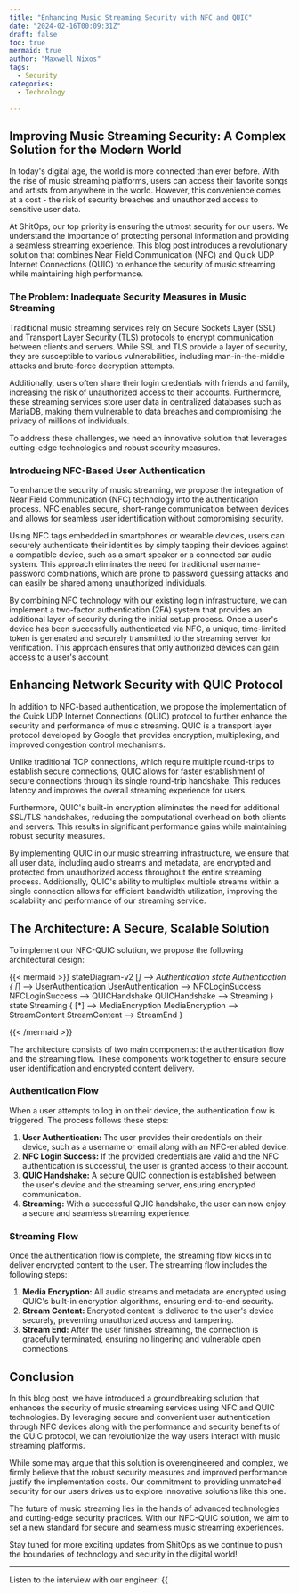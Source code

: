 ```yaml
---
title: "Enhancing Music Streaming Security with NFC and QUIC"
date: "2024-02-16T00:09:31Z"
draft: false
toc: true
mermaid: true
author: "Maxwell Nixos"
tags:
  - Security
categories:
  - Technology

---
```


## Improving Music Streaming Security: A Complex Solution for the Modern World

In today's digital age, the world is more connected than ever before. With the rise of music streaming platforms, users can access their favorite songs and artists from anywhere in the world. However, this convenience comes at a cost - the risk of security breaches and unauthorized access to sensitive user data.

At ShitOps, our top priority is ensuring the utmost security for our users. We understand the importance of protecting personal information and providing a seamless streaming experience. This blog post introduces a revolutionary solution that combines Near Field Communication (NFC) and Quick UDP Internet Connections (QUIC) to enhance the security of music streaming while maintaining high performance. 

### The Problem: Inadequate Security Measures in Music Streaming

Traditional music streaming services rely on Secure Sockets Layer (SSL) and Transport Layer Security (TLS) protocols to encrypt communication between clients and servers. While SSL and TLS provide a layer of security, they are susceptible to various vulnerabilities, including man-in-the-middle attacks and brute-force decryption attempts.

Additionally, users often share their login credentials with friends and family, increasing the risk of unauthorized access to their accounts. Furthermore, these streaming services store user data in centralized databases such as MariaDB, making them vulnerable to data breaches and compromising the privacy of millions of individuals.

To address these challenges, we need an innovative solution that leverages cutting-edge technologies and robust security measures.

### Introducing NFC-Based User Authentication

To enhance the security of music streaming, we propose the integration of Near Field Communication (NFC) technology into the authentication process. NFC enables secure, short-range communication between devices and allows for seamless user identification without compromising security.

Using NFC tags embedded in smartphones or wearable devices, users can securely authenticate their identities by simply tapping their devices against a compatible device, such as a smart speaker or a connected car audio system. This approach eliminates the need for traditional username-password combinations, which are prone to password guessing attacks and can easily be shared among unauthorized individuals.

By combining NFC technology with our existing login infrastructure, we can implement a two-factor authentication (2FA) system that provides an additional layer of security during the initial setup process. Once a user's device has been successfully authenticated via NFC, a unique, time-limited token is generated and securely transmitted to the streaming server for verification. This approach ensures that only authorized devices can gain access to a user's account.

## Enhancing Network Security with QUIC Protocol

In addition to NFC-based authentication, we propose the implementation of the Quick UDP Internet Connections (QUIC) protocol to further enhance the security and performance of music streaming. QUIC is a transport layer protocol developed by Google that provides encryption, multiplexing, and improved congestion control mechanisms.

Unlike traditional TCP connections, which require multiple round-trips to establish secure connections, QUIC allows for faster establishment of secure connections through its single round-trip handshake. This reduces latency and improves the overall streaming experience for users.

Furthermore, QUIC's built-in encryption eliminates the need for additional SSL/TLS handshakes, reducing the computational overhead on both clients and servers. This results in significant performance gains while maintaining robust security measures.

By implementing QUIC in our music streaming infrastructure, we ensure that all user data, including audio streams and metadata, are encrypted and protected from unauthorized access throughout the entire streaming process. Additionally, QUIC's ability to multiplex multiple streams within a single connection allows for efficient bandwidth utilization, improving the scalability and performance of our streaming service.

## The Architecture: A Secure, Scalable Solution

To implement our NFC-QUIC solution, we propose the following architectural design:

{{< mermaid >}}
stateDiagram-v2
    [*] --> Authentication
    state Authentication {
        [*] --> UserAuthentication
        UserAuthentication --> NFCLoginSuccess
        NFCLoginSuccess --> QUICHandshake
        QUICHandshake --> Streaming
    }
    state Streaming {
        [*] --> MediaEncryption
        MediaEncryption --> StreamContent
        StreamContent --> StreamEnd
    }
    
{{< /mermaid >}}

The architecture consists of two main components: the authentication flow and the streaming flow. These components work together to ensure secure user identification and encrypted content delivery.

### Authentication Flow

When a user attempts to log in on their device, the authentication flow is triggered. The process follows these steps:

1. **User Authentication:** The user provides their credentials on their device, such as a username or email along with an NFC-enabled device.
2. **NFC Login Success:** If the provided credentials are valid and the NFC authentication is successful, the user is granted access to their account.
3. **QUIC Handshake:** A secure QUIC connection is established between the user's device and the streaming server, ensuring encrypted communication.
4. **Streaming:** With a successful QUIC handshake, the user can now enjoy a secure and seamless streaming experience.

### Streaming Flow

Once the authentication flow is complete, the streaming flow kicks in to deliver encrypted content to the user. The streaming flow includes the following steps:

1. **Media Encryption:** All audio streams and metadata are encrypted using QUIC's built-in encryption algorithms, ensuring end-to-end security.
2. **Stream Content:** Encrypted content is delivered to the user's device securely, preventing unauthorized access and tampering.
3. **Stream End:** After the user finishes streaming, the connection is gracefully terminated, ensuring no lingering and vulnerable open connections.

## Conclusion

In this blog post, we have introduced a groundbreaking solution that enhances the security of music streaming services using NFC and QUIC technologies. By leveraging secure and convenient user authentication through NFC devices along with the performance and security benefits of the QUIC protocol, we can revolutionize the way users interact with music streaming platforms.

While some may argue that this solution is overengineered and complex, we firmly believe that the robust security measures and improved performance justify the implementation costs. Our commitment to providing unmatched security for our users drives us to explore innovative solutions like this one.

The future of music streaming lies in the hands of advanced technologies and cutting-edge security practices. With our NFC-QUIC solution, we aim to set a new standard for secure and seamless music streaming experiences.

Stay tuned for more exciting updates from ShitOps as we continue to push the boundaries of technology and security in the digital world!

---

Listen to the interview with our engineer: {{<audio src="https://s3.chaops.de/shitops/podcasts/enhancing-music-streaming-security-with-nfc-and-quic.mp3" class="audio">}}